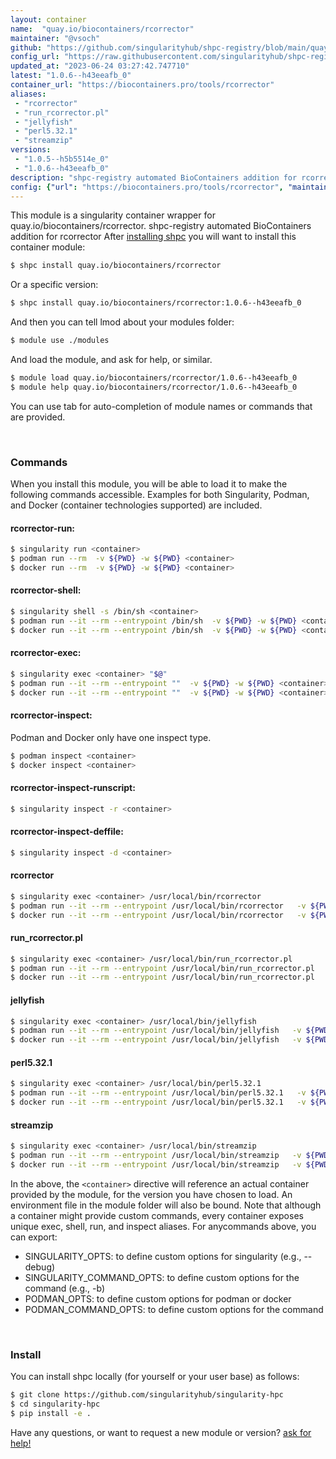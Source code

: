 ```yaml
---
layout: container
name:  "quay.io/biocontainers/rcorrector"
maintainer: "@vsoch"
github: "https://github.com/singularityhub/shpc-registry/blob/main/quay.io/biocontainers/rcorrector/container.yaml"
config_url: "https://raw.githubusercontent.com/singularityhub/shpc-registry/main/quay.io/biocontainers/rcorrector/container.yaml"
updated_at: "2023-06-24 03:27:42.747710"
latest: "1.0.6--h43eeafb_0"
container_url: "https://biocontainers.pro/tools/rcorrector"
aliases:
 - "rcorrector"
 - "run_rcorrector.pl"
 - "jellyfish"
 - "perl5.32.1"
 - "streamzip"
versions:
 - "1.0.5--h5b5514e_0"
 - "1.0.6--h43eeafb_0"
description: "shpc-registry automated BioContainers addition for rcorrector"
config: {"url": "https://biocontainers.pro/tools/rcorrector", "maintainer": "@vsoch", "description": "shpc-registry automated BioContainers addition for rcorrector", "latest": {"1.0.6--h43eeafb_0": "sha256:a5cdaa876192b97f5f12ee1d50eb32da96e1700bce58f053a6c6067f7c88639a"}, "tags": {"1.0.5--h5b5514e_0": "sha256:24a6e414ec511b813b45c63592cdbe60b6fc77f51ac5e16ee86d1712c902a96b", "1.0.6--h43eeafb_0": "sha256:a5cdaa876192b97f5f12ee1d50eb32da96e1700bce58f053a6c6067f7c88639a"}, "docker": "quay.io/biocontainers/rcorrector", "aliases": {"rcorrector": "/usr/local/bin/rcorrector", "run_rcorrector.pl": "/usr/local/bin/run_rcorrector.pl", "jellyfish": "/usr/local/bin/jellyfish", "perl5.32.1": "/usr/local/bin/perl5.32.1", "streamzip": "/usr/local/bin/streamzip"}}
---
```


This module is a singularity container wrapper for quay.io/biocontainers/rcorrector.
shpc-registry automated BioContainers addition for rcorrector
After [installing shpc](#install) you will want to install this container module:


```bash
$ shpc install quay.io/biocontainers/rcorrector
```

Or a specific version:

```bash
$ shpc install quay.io/biocontainers/rcorrector:1.0.6--h43eeafb_0
```

And then you can tell lmod about your modules folder:

```bash
$ module use ./modules
```

And load the module, and ask for help, or similar.

```bash
$ module load quay.io/biocontainers/rcorrector/1.0.6--h43eeafb_0
$ module help quay.io/biocontainers/rcorrector/1.0.6--h43eeafb_0
```

You can use tab for auto-completion of module names or commands that are provided.

<br>

### Commands

When you install this module, you will be able to load it to make the following commands accessible.
Examples for both Singularity, Podman, and Docker (container technologies supported) are included.

#### rcorrector-run:

```bash
$ singularity run <container>
$ podman run --rm  -v ${PWD} -w ${PWD} <container>
$ docker run --rm  -v ${PWD} -w ${PWD} <container>
```

#### rcorrector-shell:

```bash
$ singularity shell -s /bin/sh <container>
$ podman run --it --rm --entrypoint /bin/sh  -v ${PWD} -w ${PWD} <container>
$ docker run --it --rm --entrypoint /bin/sh  -v ${PWD} -w ${PWD} <container>
```

#### rcorrector-exec:

```bash
$ singularity exec <container> "$@"
$ podman run --it --rm --entrypoint ""  -v ${PWD} -w ${PWD} <container> "$@"
$ docker run --it --rm --entrypoint ""  -v ${PWD} -w ${PWD} <container> "$@"
```

#### rcorrector-inspect:

Podman and Docker only have one inspect type.

```bash
$ podman inspect <container>
$ docker inspect <container>
```

#### rcorrector-inspect-runscript:

```bash
$ singularity inspect -r <container>
```

#### rcorrector-inspect-deffile:

```bash
$ singularity inspect -d <container>
```


#### rcorrector

```bash
$ singularity exec <container> /usr/local/bin/rcorrector
$ podman run --it --rm --entrypoint /usr/local/bin/rcorrector   -v ${PWD} -w ${PWD} <container> -c " $@"
$ docker run --it --rm --entrypoint /usr/local/bin/rcorrector   -v ${PWD} -w ${PWD} <container> -c " $@"
```


#### run_rcorrector.pl

```bash
$ singularity exec <container> /usr/local/bin/run_rcorrector.pl
$ podman run --it --rm --entrypoint /usr/local/bin/run_rcorrector.pl   -v ${PWD} -w ${PWD} <container> -c " $@"
$ docker run --it --rm --entrypoint /usr/local/bin/run_rcorrector.pl   -v ${PWD} -w ${PWD} <container> -c " $@"
```


#### jellyfish

```bash
$ singularity exec <container> /usr/local/bin/jellyfish
$ podman run --it --rm --entrypoint /usr/local/bin/jellyfish   -v ${PWD} -w ${PWD} <container> -c " $@"
$ docker run --it --rm --entrypoint /usr/local/bin/jellyfish   -v ${PWD} -w ${PWD} <container> -c " $@"
```


#### perl5.32.1

```bash
$ singularity exec <container> /usr/local/bin/perl5.32.1
$ podman run --it --rm --entrypoint /usr/local/bin/perl5.32.1   -v ${PWD} -w ${PWD} <container> -c " $@"
$ docker run --it --rm --entrypoint /usr/local/bin/perl5.32.1   -v ${PWD} -w ${PWD} <container> -c " $@"
```


#### streamzip

```bash
$ singularity exec <container> /usr/local/bin/streamzip
$ podman run --it --rm --entrypoint /usr/local/bin/streamzip   -v ${PWD} -w ${PWD} <container> -c " $@"
$ docker run --it --rm --entrypoint /usr/local/bin/streamzip   -v ${PWD} -w ${PWD} <container> -c " $@"
```



In the above, the `<container>` directive will reference an actual container provided
by the module, for the version you have chosen to load. An environment file in the
module folder will also be bound. Note that although a container
might provide custom commands, every container exposes unique exec, shell, run, and
inspect aliases. For anycommands above, you can export:

 - SINGULARITY_OPTS: to define custom options for singularity (e.g., --debug)
 - SINGULARITY_COMMAND_OPTS: to define custom options for the command (e.g., -b)
 - PODMAN_OPTS: to define custom options for podman or docker
 - PODMAN_COMMAND_OPTS: to define custom options for the command

<br>

### Install

You can install shpc locally (for yourself or your user base) as follows:

```bash
$ git clone https://github.com/singularityhub/singularity-hpc
$ cd singularity-hpc
$ pip install -e .
```

Have any questions, or want to request a new module or version? [ask for help!](https://github.com/singularityhub/singularity-hpc/issues)